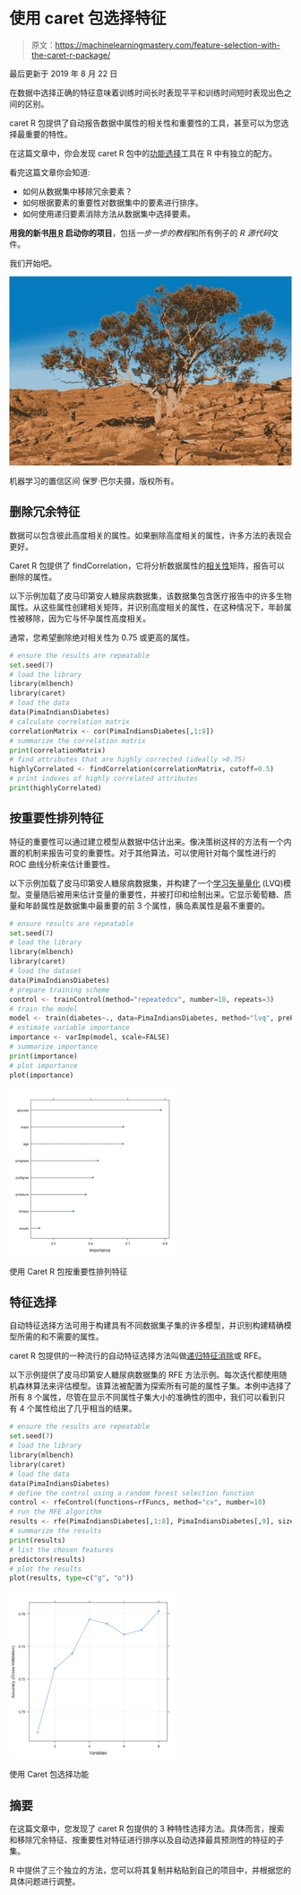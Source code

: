 # 使用 caret 包选择特征

> 原文：<https://machinelearningmastery.com/feature-selection-with-the-caret-r-package/>

最后更新于 2019 年 8 月 22 日

在数据中选择正确的特征意味着训练时间长时表现平平和训练时间短时表现出色之间的区别。

caret R 包提供了自动报告数据中属性的相关性和重要性的工具，甚至可以为您选择最重要的特性。

在这篇文章中，你会发现 caret R 包中的[功能选择](https://machinelearningmastery.com/an-introduction-to-feature-selection/)工具在 R 中有独立的配方。

看完这篇文章你会知道:

*   如何从数据集中移除冗余要素？
*   如何根据要素的重要性对数据集中的要素进行排序。
*   如何使用递归要素消除方法从数据集中选择要素。

**用我的新书[用 R](https://machinelearningmastery.com/machine-learning-with-r/) 启动你的项目**，包括*一步一步的教程*和所有例子的 *R 源代码*文件。

我们开始吧。

![Confidence Intervals for Machine Learning](img/377def1ccd6781d3e6b2eeea6a241c56.png)

机器学习的置信区间
保罗·巴尔夫摄，版权所有。

## 删除冗余特征

数据可以包含彼此高度相关的属性。如果删除高度相关的属性，许多方法的表现会更好。

Caret R 包提供了 findCorrelation，它将分析数据属性的[相关性](https://machinelearningmastery.com/how-to-use-correlation-to-understand-the-relationship-between-variables/)矩阵，报告可以删除的属性。

以下示例加载了皮马印第安人糖尿病数据集，该数据集包含医疗报告中的许多生物属性。从这些属性创建相关矩阵，并识别高度相关的属性，在这种情况下，年龄属性被移除，因为它与怀孕属性高度相关。

通常，您希望删除绝对相关性为 0.75 或更高的属性。

```py
# ensure the results are repeatable
set.seed(7)
# load the library
library(mlbench)
library(caret)
# load the data
data(PimaIndiansDiabetes)
# calculate correlation matrix
correlationMatrix <- cor(PimaIndiansDiabetes[,1:8])
# summarize the correlation matrix
print(correlationMatrix)
# find attributes that are highly corrected (ideally >0.75)
highlyCorrelated <- findCorrelation(correlationMatrix, cutoff=0.5)
# print indexes of highly correlated attributes
print(highlyCorrelated)
```

## 按重要性排列特征

特征的重要性可以通过建立模型从数据中估计出来。像决策树这样的方法有一个内置的机制来报告可变的重要性。对于其他算法，可以使用针对每个属性进行的 ROC 曲线分析来估计重要性。

以下示例加载了皮马印第安人糖尿病数据集，并构建了一个[学习矢量量化](https://machinelearningmastery.com/learning-vector-quantization-for-machine-learning/) (LVQ)模型。变量随后被用来估计变量的重要性，并被打印和绘制出来。它显示葡萄糖、质量和年龄属性是数据集中最重要的前 3 个属性，胰岛素属性是最不重要的。

```py
# ensure results are repeatable
set.seed(7)
# load the library
library(mlbench)
library(caret)
# load the dataset
data(PimaIndiansDiabetes)
# prepare training scheme
control <- trainControl(method="repeatedcv", number=10, repeats=3)
# train the model
model <- train(diabetes~., data=PimaIndiansDiabetes, method="lvq", preProcess="scale", trControl=control)
# estimate variable importance
importance <- varImp(model, scale=FALSE)
# summarize importance
print(importance)
# plot importance
plot(importance)
```

[![Rank of Features by Importance](img/2fb872b9db1aabe5824b708681dde83b.png)](https://machinelearningmastery.com/wp-content/uploads/2014/09/variable_importance.png)

使用 Caret R 包按重要性排列特征

## 特征选择

自动特征选择方法可用于构建具有不同数据集子集的许多模型，并识别构建精确模型所需的和不需要的属性。

caret R 包提供的一种流行的自动特征选择方法叫做[递归特征消除](https://en.wikipedia.org/wiki/Feature_selection)或 RFE。

以下示例提供了皮马印第安人糖尿病数据集的 RFE 方法示例。每次迭代都使用随机森林算法来评估模型。该算法被配置为探索所有可能的属性子集。本例中选择了所有 8 个属性，尽管在显示不同属性子集大小的准确性的图中，我们可以看到只有 4 个属性给出了几乎相当的结果。

```py
# ensure the results are repeatable
set.seed(7)
# load the library
library(mlbench)
library(caret)
# load the data
data(PimaIndiansDiabetes)
# define the control using a random forest selection function
control <- rfeControl(functions=rfFuncs, method="cv", number=10)
# run the RFE algorithm
results <- rfe(PimaIndiansDiabetes[,1:8], PimaIndiansDiabetes[,9], sizes=c(1:8), rfeControl=control)
# summarize the results
print(results)
# list the chosen features
predictors(results)
# plot the results
plot(results, type=c("g", "o"))
```

[![Feature Selection](img/0eeb33f328e60dbff71ca493966c02b5.png)](https://machinelearningmastery.com/wp-content/uploads/2014/09/feature-selection.png)

使用 Caret 包选择功能

## 摘要

在这篇文章中，您发现了 caret R 包提供的 3 种特性选择方法。具体而言，搜索和移除冗余特征、按重要性对特征进行排序以及自动选择最具预测性的特征的子集。

R 中提供了三个独立的方法，您可以将其复制并粘贴到自己的项目中，并根据您的具体问题进行调整。